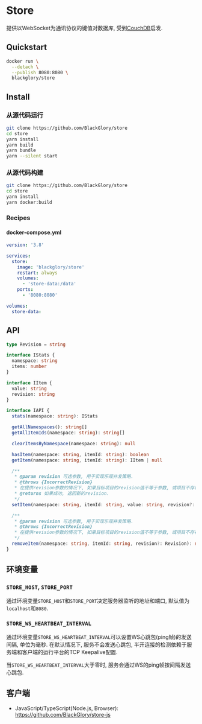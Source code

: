 # Store
提供以WebSocket为通讯协议的键值对数据库, 受到[CouchDB]启发.

[CouchDB]: https://couchdb.apache.org]

## Quickstart
```sh
docker run \
  --detach \
  --publish 8080:8080 \
  blackglory/store
```

## Install
### 从源代码运行
```sh
git clone https://github.com/BlackGlory/store
cd store
yarn install
yarn build
yarn bundle
yarn --silent start
```

### 从源代码构建
```sh
git clone https://github.com/BlackGlory/store
cd store
yarn install
yarn docker:build
```

### Recipes
#### docker-compose.yml
```yaml
version: '3.8'

services:
  store:
    image: 'blackglory/store'
    restart: always
    volumes:
      - 'store-data:/data'
    ports:
      - '8080:8080'

volumes:
  store-data:
```
## API
```ts
type Revision = string

interface IStats {
  namespace: string
  items: number
}

interface IItem {
  value: string
  revision: string
}

interface IAPI {
  stats(namespace: string): IStats

  getAllNamespaces(): string[]
  getAllItemIds(namespace: string): string[]

  clearItemsByNamespace(namespace: string): null

  hasItem(namespace: string, itemId: string): boolean
  getItem(namespace: string, itemId: string): IItem | null

  /**
   * @param revision 可选参数, 用于实现乐观并发策略.
   * @throws {IncorrectRevision}
   * 在提供revision参数的情况下, 如果目标项目的revision值不等于参数, 或项目不存在, 则抛出此错误.
   * @returns 如果成功, 返回新的revision.
   */
  setItem(namespace: string, itemId: string, value: string, revision?: Revision): Revision

  /**
   * @param revision 可选参数, 用于实现乐观并发策略.
   * @throws {IncorrectRevision}
   * 在提供revision参数的情况下, 如果目标项目的revision值不等于参数, 或项目不存在, 则抛出此错误.
   */
  removeItem(namespace: string, itemId: string, revision?: Revision): null
}
```

## 环境变量
### `STORE_HOST`, `STORE_PORT`
通过环境变量`STORE_HOST`和`STORE_PORT`决定服务器监听的地址和端口,
默认值为`localhost`和`8080`.

### `STORE_WS_HEARTBEAT_INTERVAL`
通过环境变量`STORE_WS_HEARTBEAT_INTERVAL`可以设置WS心跳包(ping帧)的发送间隔, 单位为毫秒.
在默认情况下, 服务不会发送心跳包,
半开连接的检测依赖于服务端和客户端的运行平台的TCP Keepalive配置.

当`STORE_WS_HEARTBEAT_INTERVAL`大于零时,
服务会通过WS的ping帧按间隔发送心跳包.

## 客户端
- JavaScript/TypeScript(Node.js, Browser): <https://github.com/BlackGlory/store-js>
